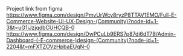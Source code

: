 Project link from figma
https://www.figma.com/design/PmvUrWcy8ryzP8TTAV1EMO/Full-E-Commerce-Website-UI-UX-Design-(Community)?node-id=1-3&t=uG1jJzjqdbCUHCQB-0
<br>
https://www.figma.com/design/DwPCuLb9ERS7p87di6dT7B/Admin-Dashboard-(-E-commerce-)design-(Community)?node-id=1-2204&t=mFXTZOVzHpbaEUqN-0